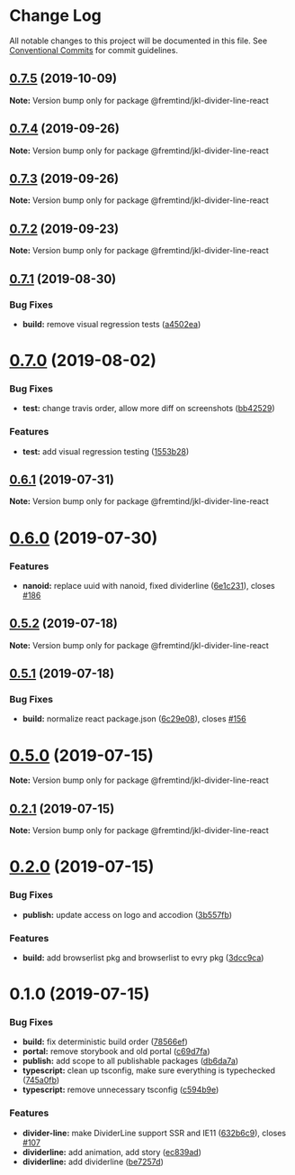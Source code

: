 # Change Log

All notable changes to this project will be documented in this file.
See [Conventional Commits](https://conventionalcommits.org) for commit guidelines.

## [0.7.5](https://github.com/fremtind/jokul/compare/@fremtind/jkl-divider-line-react@0.7.4...@fremtind/jkl-divider-line-react@0.7.5) (2019-10-09)

**Note:** Version bump only for package @fremtind/jkl-divider-line-react





## [0.7.4](https://github.com/fremtind/jokul/compare/@fremtind/jkl-divider-line-react@0.7.3...@fremtind/jkl-divider-line-react@0.7.4) (2019-09-26)

**Note:** Version bump only for package @fremtind/jkl-divider-line-react





## [0.7.3](https://github.com/fremtind/jokul/compare/@fremtind/jkl-divider-line-react@0.7.2...@fremtind/jkl-divider-line-react@0.7.3) (2019-09-26)

**Note:** Version bump only for package @fremtind/jkl-divider-line-react





## [0.7.2](https://github.com/fremtind/jokul/compare/@fremtind/jkl-divider-line-react@0.7.1...@fremtind/jkl-divider-line-react@0.7.2) (2019-09-23)

**Note:** Version bump only for package @fremtind/jkl-divider-line-react





## [0.7.1](https://github.com/fremtind/jokul/compare/@fremtind/jkl-divider-line-react@0.7.0...@fremtind/jkl-divider-line-react@0.7.1) (2019-08-30)


### Bug Fixes

* **build:** remove visual regression tests ([a4502ea](https://github.com/fremtind/jokul/commit/a4502ea))





# [0.7.0](https://github.com/fremtind/jokul/compare/@fremtind/jkl-divider-line-react@0.6.1...@fremtind/jkl-divider-line-react@0.7.0) (2019-08-02)


### Bug Fixes

* **test:** change travis order, allow more diff on screenshots ([bb42529](https://github.com/fremtind/jokul/commit/bb42529))


### Features

* **test:** add visual regression testing ([1553b28](https://github.com/fremtind/jokul/commit/1553b28))





## [0.6.1](https://github.com/fremtind/jokul/compare/@fremtind/jkl-divider-line-react@0.6.0...@fremtind/jkl-divider-line-react@0.6.1) (2019-07-31)

**Note:** Version bump only for package @fremtind/jkl-divider-line-react





# [0.6.0](https://github.com/fremtind/jokul/compare/@fremtind/jkl-divider-line-react@0.5.2...@fremtind/jkl-divider-line-react@0.6.0) (2019-07-30)


### Features

* **nanoid:** replace uuid with nanoid, fixed dividerline ([6e1c231](https://github.com/fremtind/jokul/commit/6e1c231)), closes [#186](https://github.com/fremtind/jokul/issues/186)





## [0.5.2](https://github.com/fremtind/jokul/compare/@fremtind/jkl-divider-line-react@0.5.1...@fremtind/jkl-divider-line-react@0.5.2) (2019-07-18)

**Note:** Version bump only for package @fremtind/jkl-divider-line-react





## [0.5.1](https://github.com/fremtind/jokul/compare/@fremtind/jkl-divider-line-react@0.5.0...@fremtind/jkl-divider-line-react@0.5.1) (2019-07-18)


### Bug Fixes

* **build:** normalize react package.json ([6c29e08](https://github.com/fremtind/jokul/commit/6c29e08)), closes [#156](https://github.com/fremtind/jokul/issues/156)





# [0.5.0](https://github.com/fremtind/jokul/compare/@fremtind/jkl-divider-line-react@0.2.1...@fremtind/jkl-divider-line-react@0.5.0) (2019-07-15)

**Note:** Version bump only for package @fremtind/jkl-divider-line-react





## [0.2.1](https://github.com/fremtind/jokul/compare/@fremtind/jkl-divider-line-react@0.2.0...@fremtind/jkl-divider-line-react@0.2.1) (2019-07-15)

**Note:** Version bump only for package @fremtind/jkl-divider-line-react





# [0.2.0](https://github.com/fremtind/jokul/compare/@fremtind/jkl-divider-line-react@0.1.0...@fremtind/jkl-divider-line-react@0.2.0) (2019-07-15)

### Bug Fixes

-   **publish:** update access on logo and accodion ([3b557fb](https://github.com/fremtind/jokul/commit/3b557fb))

### Features

-   **build:** add browserlist pkg and browserlist to evry pkg ([3dcc9ca](https://github.com/fremtind/jokul/commit/3dcc9ca))

# 0.1.0 (2019-07-15)

### Bug Fixes

-   **build:** fix deterministic build order ([78566ef](https://github.com/fremtind/jokul/commit/78566ef))
-   **portal:** remove storybook and old portal ([c69d7fa](https://github.com/fremtind/jokul/commit/c69d7fa))
-   **publish:** add scope to all publishable packages ([db6da7a](https://github.com/fremtind/jokul/commit/db6da7a))
-   **typescript:** clean up tsconfig, make sure everything is typechecked ([745a0fb](https://github.com/fremtind/jokul/commit/745a0fb))
-   **typescript:** remove unnecessary tsconfig ([c594b9e](https://github.com/fremtind/jokul/commit/c594b9e))

### Features

-   **divider-line:** make DividerLine support SSR and IE11 ([632b6c9](https://github.com/fremtind/jokul/commit/632b6c9)), closes [#107](https://github.com/fremtind/jokul/issues/107)
-   **dividerline:** add animation, add story ([ec839ad](https://github.com/fremtind/jokul/commit/ec839ad))
-   **dividerline:** add dividerline ([be7257d](https://github.com/fremtind/jokul/commit/be7257d))
